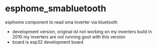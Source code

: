 # esphome_smabluetooth
esphome component to read sma inverter via bluetooth
- development version, original ist not working on my inverters build in 2010
  my inverters are not running goot with this version
- board is esp32 development board
